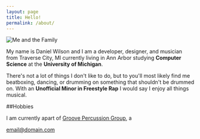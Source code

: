 ```yaml
---
layout: page
title: Hello!
permalink: /about/
---
```


![Me and the Family](https://fbcdn-sphotos-f-a.akamaihd.net/hphotos-ak-xfp1/v/t1.0-9/11595_10204090834849074_7886495304260009405_n.jpg?oh=19e635823b20b1ef1250398ee235b569&oe=55221119&__gda__=1430060930_52960b4709585c9d6261c6e6a15e458c)

My name is Daniel Wilson and I am a developer, designer, and musician from Traverse City, MI currently living in Ann Arbor studying **Computer Science** at the **University of Michigan**.

There's not a lot of things I don't like to do, but to you'll most likely find me beatboxing, dancing, or drumming on something that shouldn't be drummed on. With an **Unofficial Minor in Freestyle Rap** I would say I enjoy all things musical.

##Hobbies

I am currently apart of [Groove Percussion Group](http://groove), a 

[email@domain.com](mailto:email@domain.com)